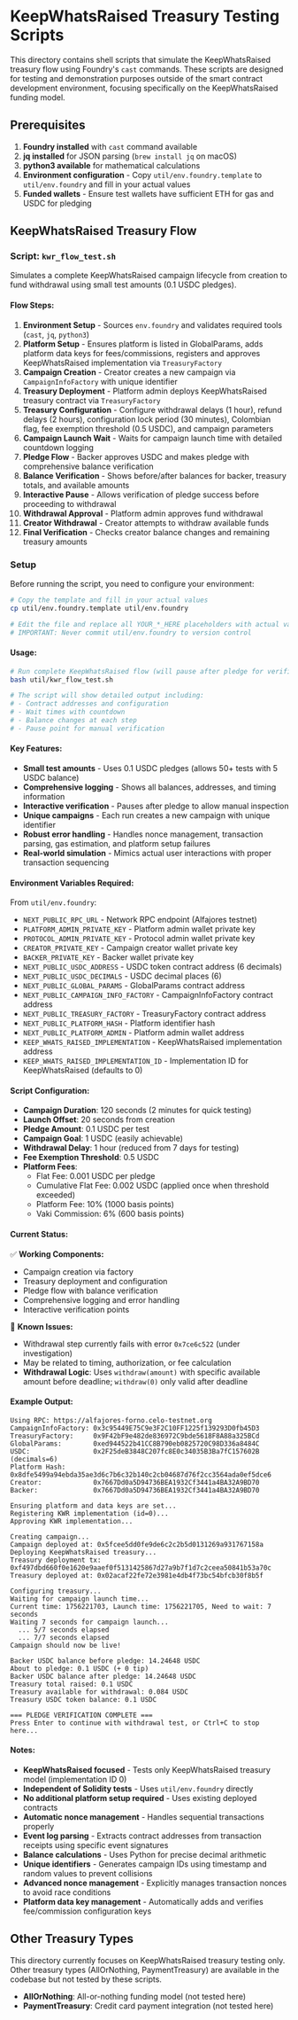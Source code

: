# KeepWhatsRaised Treasury Testing Scripts

This directory contains shell scripts that simulate the KeepWhatsRaised treasury flow using Foundry's `cast` commands. These scripts are designed for testing and demonstration purposes outside of the smart contract development environment, focusing specifically on the KeepWhatsRaised funding model.

## Prerequisites

1. **Foundry installed** with `cast` command available
2. **jq installed** for JSON parsing (`brew install jq` on macOS)
3. **python3 available** for mathematical calculations
4. **Environment configuration** - Copy `util/env.foundry.template` to `util/env.foundry` and fill in your actual values
5. **Funded wallets** - Ensure test wallets have sufficient ETH for gas and USDC for pledging

## KeepWhatsRaised Treasury Flow

### Script: `kwr_flow_test.sh`

Simulates a complete KeepWhatsRaised campaign lifecycle from creation to fund withdrawal using small test amounts (0.1 USDC pledges).

#### Flow Steps:

1. **Environment Setup** - Sources `env.foundry` and validates required tools (`cast`, `jq`, `python3`)
2. **Platform Setup** - Ensures platform is listed in GlobalParams, adds platform data keys for fees/commissions, registers and approves KeepWhatsRaised implementation via `TreasuryFactory`
3. **Campaign Creation** - Creator creates a new campaign via `CampaignInfoFactory` with unique identifier
4. **Treasury Deployment** - Platform admin deploys KeepWhatsRaised treasury contract via `TreasuryFactory`
5. **Treasury Configuration** - Configure withdrawal delays (1 hour), refund delays (2 hours), configuration lock period (30 minutes), Colombian flag, fee exemption threshold (0.5 USDC), and campaign parameters
6. **Campaign Launch Wait** - Waits for campaign launch time with detailed countdown logging
7. **Pledge Flow** - Backer approves USDC and makes pledge with comprehensive balance verification
8. **Balance Verification** - Shows before/after balances for backer, treasury totals, and available amounts
9. **Interactive Pause** - Allows verification of pledge success before proceeding to withdrawal
10. **Withdrawal Approval** - Platform admin approves fund withdrawal
11. **Creator Withdrawal** - Creator attempts to withdraw available funds
12. **Final Verification** - Checks creator balance changes and remaining treasury amounts

### Setup

Before running the script, you need to configure your environment:

```bash
# Copy the template and fill in your actual values
cp util/env.foundry.template util/env.foundry

# Edit the file and replace all YOUR_*_HERE placeholders with actual values
# IMPORTANT: Never commit util/env.foundry to version control
```

#### Usage:

```bash
# Run complete KeepWhatsRaised flow (will pause after pledge for verification)
bash util/kwr_flow_test.sh

# The script will show detailed output including:
# - Contract addresses and configuration
# - Wait times with countdown
# - Balance changes at each step
# - Pause point for manual verification
```

#### Key Features:

- **Small test amounts** - Uses 0.1 USDC pledges (allows 50+ tests with 5 USDC balance)
- **Comprehensive logging** - Shows all balances, addresses, and timing information
- **Interactive verification** - Pauses after pledge to allow manual inspection
- **Unique campaigns** - Each run creates a new campaign with unique identifier
- **Robust error handling** - Handles nonce management, transaction parsing, gas estimation, and platform setup failures
- **Real-world simulation** - Mimics actual user interactions with proper transaction sequencing

#### Environment Variables Required:

From `util/env.foundry`:
- `NEXT_PUBLIC_RPC_URL` - Network RPC endpoint (Alfajores testnet)
- `PLATFORM_ADMIN_PRIVATE_KEY` - Platform admin wallet private key
- `PROTOCOL_ADMIN_PRIVATE_KEY` - Protocol admin wallet private key  
- `CREATOR_PRIVATE_KEY` - Campaign creator wallet private key
- `BACKER_PRIVATE_KEY` - Backer wallet private key
- `NEXT_PUBLIC_USDC_ADDRESS` - USDC token contract address (6 decimals)
- `NEXT_PUBLIC_USDC_DECIMALS` - USDC decimal places (6)
- `NEXT_PUBLIC_GLOBAL_PARAMS` - GlobalParams contract address
- `NEXT_PUBLIC_CAMPAIGN_INFO_FACTORY` - CampaignInfoFactory contract address
- `NEXT_PUBLIC_TREASURY_FACTORY` - TreasuryFactory contract address
- `NEXT_PUBLIC_PLATFORM_HASH` - Platform identifier hash
- `NEXT_PUBLIC_PLATFORM_ADMIN` - Platform admin wallet address
- `KEEP_WHATS_RAISED_IMPLEMENTATION` - KeepWhatsRaised implementation address
- `KEEP_WHATS_RAISED_IMPLEMENTATION_ID` - Implementation ID for KeepWhatsRaised (defaults to 0)

#### Script Configuration:

- **Campaign Duration**: 120 seconds (2 minutes for quick testing)
- **Launch Offset**: 20 seconds from creation
- **Pledge Amount**: 0.1 USDC per test
- **Campaign Goal**: 1 USDC (easily achievable)
- **Withdrawal Delay**: 1 hour (reduced from 7 days for testing)
- **Fee Exemption Threshold**: 0.5 USDC
- **Platform Fees**:
  - Flat Fee: 0.001 USDC per pledge
  - Cumulative Flat Fee: 0.002 USDC (applied once when threshold exceeded)
  - Platform Fee: 10% (1000 basis points)
  - Vaki Commission: 6% (600 basis points)

#### Current Status:

✅ **Working Components:**
- Campaign creation via factory
- Treasury deployment and configuration  
- Pledge flow with balance verification
- Comprehensive logging and error handling
- Interactive verification points

🔧 **Known Issues:**
- Withdrawal step currently fails with error `0x7ce6c522` (under investigation)
- May be related to timing, authorization, or fee calculation
- **Withdrawal Logic**: Uses `withdraw(amount)` with specific available amount before deadline; `withdraw(0)` only valid after deadline

#### Example Output:

```
Using RPC: https://alfajores-forno.celo-testnet.org
CampaignInfoFactory: 0x3c95449E75C9e3F2C10FF1225f139293D0fb45D3
TreasuryFactory:     0x9F42bF9e482de836972C9bde5618F8A88a325BCd
GlobalParams:        0xed944522b41CC8B790eb0825720C98D336a8484C
USDC:                0x2F25deB3848C207fc8E0c34035B3Ba7fC157602B (decimals=6)
Platform Hash:       0x8dfe5499a94ebda35ae3d6c7b6c32b140c2cb04687d76f2cc3564ada0ef5dce6
Creator:             0x7667Dd0a5D94736BEA1932Cf3441a4BA32A9BD70
Backer:              0x7667Dd0a5D94736BEA1932Cf3441a4BA32A9BD70

Ensuring platform and data keys are set...
Registering KWR implementation (id=0)...
Approving KWR implementation...

Creating campaign...
Campaign deployed at: 0x5fcee5dd0fe9de6c2c2b5d0131269a931767158a
Deploying KeepWhatsRaised treasury...
Treasury deployment tx: 0xf497dbd660f0e1620e9aaef0f5131425867d27a9b7f1d7c2ceea50841b53a70c
Treasury deployed at: 0x02acaf22fe72e3981e4db4f73bc54bfcb30f8b5f

Configuring treasury...
Waiting for campaign launch time...
Current time: 1756221703, Launch time: 1756221705, Need to wait: 7 seconds
Waiting 7 seconds for campaign launch...
  ... 5/7 seconds elapsed
  ... 7/7 seconds elapsed
Campaign should now be live!

Backer USDC balance before pledge: 14.24648 USDC
About to pledge: 0.1 USDC (+ 0 tip)
Backer USDC balance after pledge: 14.24648 USDC
Treasury total raised: 0.1 USDC
Treasury available for withdrawal: 0.084 USDC
Treasury USDC token balance: 0.1 USDC

=== PLEDGE VERIFICATION COMPLETE ===
Press Enter to continue with withdrawal test, or Ctrl+C to stop here...
```

#### Notes:

- **KeepWhatsRaised focused** - Tests only KeepWhatsRaised treasury model (implementation ID 0)
- **Independent of Solidity tests** - Uses `util/env.foundry` directly
- **No additional platform setup required** - Uses existing deployed contracts
- **Automatic nonce management** - Handles sequential transactions properly
- **Event log parsing** - Extracts contract addresses from transaction receipts using specific event signatures
- **Balance calculations** - Uses Python for precise decimal arithmetic
- **Unique identifiers** - Generates campaign IDs using timestamp and random values to prevent collisions
- **Advanced nonce management** - Explicitly manages transaction nonces to avoid race conditions
- **Platform data key management** - Automatically adds and verifies fee/commission configuration keys

## Other Treasury Types

This directory currently focuses on KeepWhatsRaised treasury testing only. Other treasury types (AllOrNothing, PaymentTreasury) are available in the codebase but not tested by these scripts.

- **AllOrNothing**: All-or-nothing funding model (not tested here)
- **PaymentTreasury**: Credit card payment integration (not tested here)